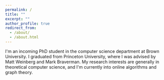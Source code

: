 ```yaml
---
permalink: /
title: ""
excerpt: ""
author_profile: true
redirect_from: 
  - /about/
  - /about.html
---
```


I'm an incoming PhD student in the computer science department at Brown University. I graduated from Princeton University, where I was advised by Matt Weinberg and Mark Braverman. My research interests are generally in theoretical computer science, and I'm currently into online algorithms and graph theory.
